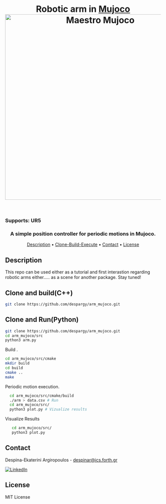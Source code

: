 
<h1 align="center">






</h1>

<h1 align="center">
  <!-- <br>
  <a href="https://github.com/despargy/arm_mujoco"><img src="maestro_mujoco.drawio.png" alt="Maestro Mujoco" width="600"></a>
  <br> -->
  Robotic arm in  <a href="https://mujoco.org/" target="_blank">Mujoco</a>
  <br>

<!-- add image -->
   <img src="../arm_mujoco/src/assets/ur5_arm_mjx.png" alt="Maestro Mujoco" width="600">
   <br>
   <br>

</h1>



<h3>Supports: UR5 </h3>
<h3 align="center"> A simple position controller for periodic motions in Mujoco.</h3> 

<p align="center">
  <a href="#Description">Description</a> •
  <a href="#Clone-and-build">Clone-Build-Execute</a> •
  <a href="#contact">Contact</a> •
  <a href="#license">License</a>
</p>


## Description

This repo can be used either as a tutorial and first interastion regarding robotic arms either..... as a scene for another package. Stay tuned!


## Clone and build(C++)

   ```sh
   git clone https://github.com/despargy/arm_mujoco.git
   ```
## Clone and Run(Python)

   ```sh
   git clone https://github.com/despargy/arm_mujoco.git
   cd arm_mujoco/src
   python3 arm.py
   ```

Build .
   ```sh
   cd arm_mujoco/src/cmake 
   mkdir build
   cd build
   cmake ..
   make
   ```


Periodic motion execution.
 ```sh
   cd arm_mujoco/src/cmake/build
   ./arm > data.csv # Run 
   cd arm_mujoco/src/
   python3 plot.py # Vizualize results
   ```

Visualize Results

```sh
   cd arm_mujoco/src/
   python3 plot.py
   ```



## Contact
   Despina-Ekaterini Argiropoulos - despinar@ics.forth.gr         

[![LinkedIn][linkedin-shield]][linkedin-url] 


[linkedin-shield]: https://img.shields.io/badge/-LinkedIn-black.svg?style=for-the-badge&logo=linkedin&colorB=555
[linkedin-url]:https://www.linkedin.com/in/despar/


## License

MIT License